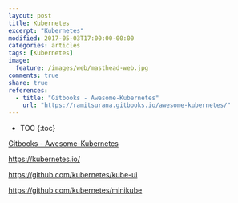 ```yaml
---
layout: post
title: Kubernetes
excerpt: "Kubernetes"
modified: 2017-05-03T17:00:00-00:00
categories: articles
tags: [Kubernetes]
image:
  feature: /images/web/masthead-web.jpg
comments: true
share: true
references:
  - title: "Gitbooks - Awesome-Kubernetes"
    url: "https://ramitsurana.gitbooks.io/awesome-kubernetes/"
---
```


* TOC
{:toc}

[Gitbooks - Awesome-Kubernetes](https://ramitsurana.gitbooks.io/awesome-kubernetes/)

https://kubernetes.io/

https://github.com/kubernetes/kube-ui

https://github.com/kubernetes/minikube
